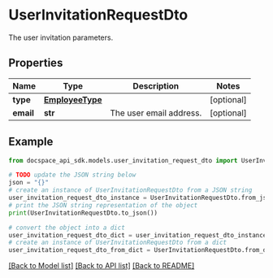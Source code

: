 # UserInvitationRequestDto
The user invitation parameters.

## Properties

Name | Type | Description | Notes
------------ | ------------- | ------------- | -------------
**type** | [**EmployeeType**](EmployeeType.md) |  | [optional] 
**email** | **str** | The user email address. | [optional] 

## Example

```python
from docspace_api_sdk.models.user_invitation_request_dto import UserInvitationRequestDto

# TODO update the JSON string below
json = "{}"
# create an instance of UserInvitationRequestDto from a JSON string
user_invitation_request_dto_instance = UserInvitationRequestDto.from_json(json)
# print the JSON string representation of the object
print(UserInvitationRequestDto.to_json())

# convert the object into a dict
user_invitation_request_dto_dict = user_invitation_request_dto_instance.to_dict()
# create an instance of UserInvitationRequestDto from a dict
user_invitation_request_dto_from_dict = UserInvitationRequestDto.from_dict(user_invitation_request_dto_dict)
```
[[Back to Model list]](../README.md#documentation-for-models) [[Back to API list]](../README.md#documentation-for-api-endpoints) [[Back to README]](../README.md)


